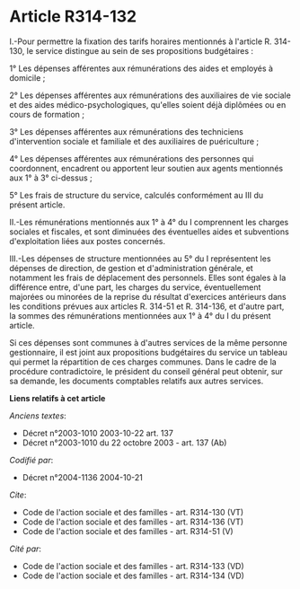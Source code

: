 # Article R314-132

I.-Pour permettre la fixation des tarifs horaires mentionnés à l'article R. 314-130, le service distingue au sein de ses
propositions budgétaires : 

1° Les dépenses afférentes aux rémunérations des aides et employés à domicile ; 

2° Les dépenses afférentes aux rémunérations des auxiliaires de vie sociale et des aides médico-psychologiques, qu'elles
soient déjà diplômées ou en cours de formation ; 

3° Les dépenses afférentes aux rémunérations des techniciens d'intervention sociale et familiale et des auxiliaires de
puériculture ; 

4° Les dépenses afférentes aux rémunérations des personnes qui coordonnent, encadrent ou apportent leur soutien aux agents
mentionnés aux 1° à 3° ci-dessus ; 

5° Les frais de structure du service, calculés conformément au III du présent article. 

II.-Les rémunérations mentionnés aux 1° à 4° du I comprennent les charges sociales et fiscales, et sont diminuées des
éventuelles aides et subventions d'exploitation liées aux postes concernés. 

III.-Les dépenses de structure mentionnées au 5° du I représentent les dépenses de direction, de gestion et d'administration
générale, et notamment les frais de déplacement des personnels. Elles sont égales à la différence entre, d'une part, les
charges du service, éventuellement majorées ou minorées de la reprise du résultat d'exercices antérieurs dans les conditions
prévues aux articles R. 314-51 et R. 314-136, et d'autre part, la sommes des rémunérations mentionnées aux 1° à 4° du I du
présent article. 

Si ces dépenses sont communes à d'autres services de la même personne gestionnaire, il est joint aux propositions budgétaires
du service un tableau qui permet la répartition de ces charges communes. Dans le cadre de la procédure contradictoire, le
président du conseil général peut obtenir, sur sa demande, les documents comptables relatifs aux autres services.

**Liens relatifs à cet article**

_Anciens textes_:

  - Décret n°2003-1010 2003-10-22 art. 137
  - Décret n°2003-1010 du 22 octobre 2003 - art. 137 (Ab)

_Codifié par_:

  - Décret n°2004-1136 2004-10-21

_Cite_:

  - Code de l'action sociale et des familles - art. R314-130 (VT)
  - Code de l'action sociale et des familles - art. R314-136 (VT)
  - Code de l'action sociale et des familles - art. R314-51 (V)

_Cité par_:

  - Code de l'action sociale et des familles - art. R314-133 (VD)
  - Code de l'action sociale et des familles - art. R314-134 (VD)
